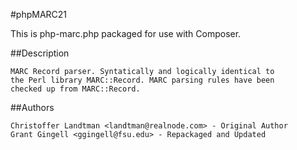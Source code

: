 #phpMARC21


This is php-marc.php packaged for use with Composer. 

##Description

    MARC Record parser. Syntatically and logically identical to
    the Perl library MARC::Record. MARC parsing rules have been
    checked up from MARC::Record.

##Authors

    Christoffer Landtman <landtman@realnode.com> - Original Author
    Grant Gingell <ggingell@fsu.edu> - Repackaged and Updated
